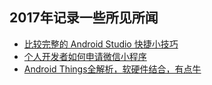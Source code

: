 ## 2017年记录一些所见所闻
- [比较完整的 Android Studio 快捷小技巧](http://www.open-open.com/lib/view/open1483064098297.html)
- [个人开发者如何申请微信小程序](https://zhuanlan.zhihu.com/p/24810538)
- [Android Things全解析，软硬件结合，有点牛](http://mp.weixin.qq.com/s?__biz=MzAwODY4OTk2Mg==&mid=2652040619&idx=1&sn=30aa2b9f34a6574f4d22ce30bd15665e)

